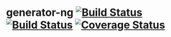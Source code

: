 generator-ng [![Build Status](https://circleci.com/gh/bitsandco/generator-ng/tree/develop.svg?style=shield)](https://circleci.com/gh/bitsandco/generator-ng) [![Build Status](https://travis-ci.org/bitsandco/generator-ng.svg)](https://travis-ci.org/bitsandco/generator-ng) [![Coverage Status](https://img.shields.io/coveralls/bitsandco/generator-ng.svg?branch=develop)](https://coveralls.io/r/bitsandco/generator-ng?branch=develop)
============
